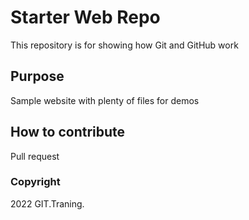 # Starter Web Repo

This repository is for showing how Git and GitHub work

## Purpose

Sample website with plenty of files for demos

## How to contribute

Pull request

### Copyright
2022 GIT.Traning.